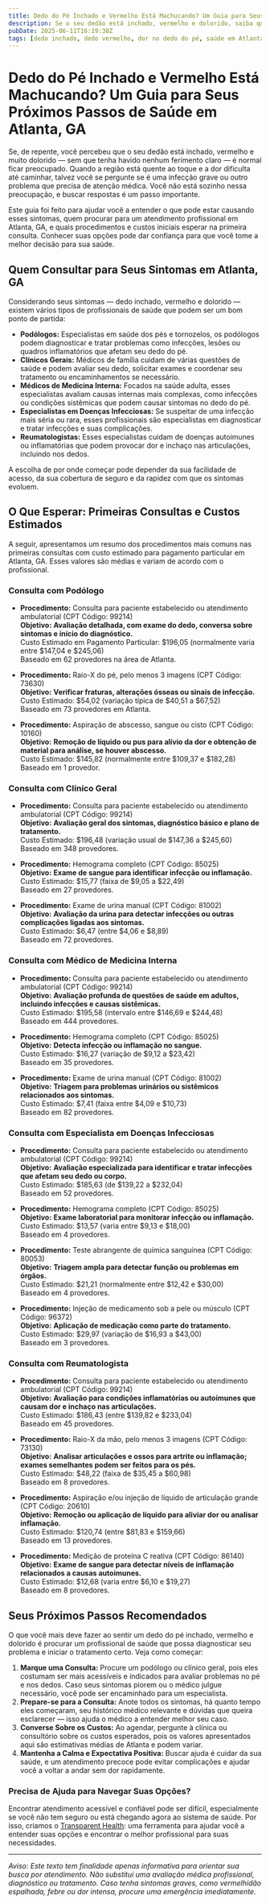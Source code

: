 ```yaml
---
title: Dedo do Pé Inchado e Vermelho Está Machucando? Um Guia para Seus Próximos Passos de Saúde em Atlanta, GA  
description: Se o seu dedão está inchado, vermelho e dolorido, saiba quem consultar e o que esperar dos custos em Atlanta, GA. Tome a decisão certa para cuidar da sua saúde hoje mesmo.  
pubDate: 2025-06-11T16:19:38Z  
tags: [dedo inchado, dedo vermelho, dor no dedo do pé, saúde em Atlanta, podiatria, doenças infecciosas, reumatologia, clínica geral, custos médicos]  
---
```


# Dedo do Pé Inchado e Vermelho Está Machucando? Um Guia para Seus Próximos Passos de Saúde em Atlanta, GA

Se, de repente, você percebeu que o seu dedão está inchado, vermelho e muito dolorido — sem que tenha havido nenhum ferimento claro — é normal ficar preocupado. Quando a região está quente ao toque e a dor dificulta até caminhar, talvez você se pergunte se é uma infecção grave ou outro problema que precisa de atenção médica. Você não está sozinho nessa preocupação, e buscar respostas é um passo importante.

Este guia foi feito para ajudar você a entender o que pode estar causando esses sintomas, quem procurar para um atendimento profissional em Atlanta, GA, e quais procedimentos e custos iniciais esperar na primeira consulta. Conhecer suas opções pode dar confiança para que você tome a melhor decisão para sua saúde.

## Quem Consultar para Seus Sintomas em Atlanta, GA

Considerando seus sintomas — dedo inchado, vermelho e dolorido — existem vários tipos de profissionais de saúde que podem ser um bom ponto de partida:

- **Podólogos:** Especialistas em saúde dos pés e tornozelos, os podólogos podem diagnosticar e tratar problemas como infecções, lesões ou quadros inflamatórios que afetam seu dedo do pé.  
- **Clínicos Gerais:** Médicos de família cuidam de várias questões de saúde e podem avaliar seu dedo, solicitar exames e coordenar seu tratamento ou encaminhamentos se necessário.  
- **Médicos de Medicina Interna:** Focados na saúde adulta, esses especialistas avaliam causas internas mais complexas, como infecções ou condições sistêmicas que podem causar sintomas no dedo do pé.  
- **Especialistas em Doenças Infecciosas:** Se suspeitar de uma infecção mais séria ou rara, esses profissionais são especialistas em diagnosticar e tratar infecções e suas complicações.  
- **Reumatologistas:** Esses especialistas cuidam de doenças autoimunes ou inflamatórias que podem provocar dor e inchaço nas articulações, incluindo nos dedos.  

A escolha de por onde começar pode depender da sua facilidade de acesso, da sua cobertura de seguro e da rapidez com que os sintomas evoluem.

## O Que Esperar: Primeiras Consultas e Custos Estimados

A seguir, apresentamos um resumo dos procedimentos mais comuns nas primeiras consultas com custo estimado para pagamento particular em Atlanta, GA. Esses valores são médias e variam de acordo com o profissional.

### Consulta com Podólogo  
- **Procedimento:** Consulta para paciente estabelecido ou atendimento ambulatorial (CPT Código: 99214)  
  **Objetivo:** **Avaliação detalhada, com exame do dedo, conversa sobre sintomas e início do diagnóstico.**  
  Custo Estimado em Pagamento Particular: $196,05 (normalmente varia entre $147,04 e $245,06)  
  Baseado em 62 provedores na área de Atlanta.

- **Procedimento:** Raio-X do pé, pelo menos 3 imagens (CPT Código: 73630)  
  **Objetivo:** **Verificar fraturas, alterações ósseas ou sinais de infecção.**  
  Custo Estimado: $54,02 (variação típica de $40,51 a $67,52)  
  Baseado em 73 provedores em Atlanta.

- **Procedimento:** Aspiração de abscesso, sangue ou cisto (CPT Código: 10160)  
  **Objetivo:** **Remoção de líquido ou pus para alívio da dor e obtenção de material para análise, se houver abscesso.**  
  Custo Estimado: $145,82 (normalmente entre $109,37 e $182,28)  
  Baseado em 1 provedor.

### Consulta com Clínico Geral  
- **Procedimento:** Consulta para paciente estabelecido ou atendimento ambulatorial (CPT Código: 99214)  
  **Objetivo:** **Avaliação geral dos sintomas, diagnóstico básico e plano de tratamento.**  
  Custo Estimado: $196,48 (variação usual de $147,36 a $245,60)  
  Baseado em 348 provedores.

- **Procedimento:** Hemograma completo (CPT Código: 85025)  
  **Objetivo:** **Exame de sangue para identificar infecção ou inflamação.**  
  Custo Estimado: $15,77 (faixa de $9,05 a $22,49)  
  Baseado em 27 provedores.

- **Procedimento:** Exame de urina manual (CPT Código: 81002)  
  **Objetivo:** **Avaliação da urina para detectar infecções ou outras complicações ligadas aos sintomas.**  
  Custo Estimado: $6,47 (entre $4,06 e $8,89)  
  Baseado em 72 provedores.

### Consulta com Médico de Medicina Interna  
- **Procedimento:** Consulta para paciente estabelecido ou atendimento ambulatorial (CPT Código: 99214)  
  **Objetivo:** **Avaliação profunda de questões de saúde em adultos, incluindo infecções e causas sistêmicas.**  
  Custo Estimado: $195,58 (intervalo entre $146,69 e $244,48)  
  Baseado em 444 provedores.

- **Procedimento:** Hemograma completo (CPT Código: 85025)  
  **Objetivo:** **Detecta infecção ou inflamação no sangue.**  
  Custo Estimado: $16,27 (variação de $9,12 a $23,42)  
  Baseado em 35 provedores.

- **Procedimento:** Exame de urina manual (CPT Código: 81002)  
  **Objetivo:** **Triagem para problemas urinários ou sistêmicos relacionados aos sintomas.**  
  Custo Estimado: $7,41 (faixa entre $4,09 e $10,73)  
  Baseado em 82 provedores.

### Consulta com Especialista em Doenças Infecciosas  
- **Procedimento:** Consulta para paciente estabelecido ou atendimento ambulatorial (CPT Código: 99214)  
  **Objetivo:** **Avaliação especializada para identificar e tratar infecções que afetam seu dedo ou corpo.**  
  Custo Estimado: $185,63 (de $139,22 a $232,04)  
  Baseado em 52 provedores.

- **Procedimento:** Hemograma completo (CPT Código: 85025)  
  **Objetivo:** **Exame laboratorial para monitorar infecção ou inflamação.**  
  Custo Estimado: $13,57 (varia entre $9,13 e $18,00)  
  Baseado em 4 provedores.

- **Procedimento:** Teste abrangente de química sanguínea (CPT Código: 80053)  
  **Objetivo:** **Triagem ampla para detectar função ou problemas em órgãos.**  
  Custo Estimado: $21,21 (normalmente entre $12,42 e $30,00)  
  Baseado em 4 provedores.

- **Procedimento:** Injeção de medicamento sob a pele ou músculo (CPT Código: 96372)  
  **Objetivo:** **Aplicação de medicação como parte do tratamento.**  
  Custo Estimado: $29,97 (variação de $16,93 a $43,00)  
  Baseado em 3 provedores.

### Consulta com Reumatologista  
- **Procedimento:** Consulta para paciente estabelecido ou atendimento ambulatorial (CPT Código: 99214)  
  **Objetivo:** **Avaliação para condições inflamatórias ou autoimunes que causam dor e inchaço nas articulações.**  
  Custo Estimado: $186,43 (entre $139,82 e $233,04)  
  Baseado em 45 provedores.

- **Procedimento:** Raio-X da mão, pelo menos 3 imagens (CPT Código: 73130)  
  **Objetivo:** **Analisar articulações e ossos para artrite ou inflamação; exames semelhantes podem ser feitos para os pés.**  
  Custo Estimado: $48,22 (faixa de $35,45 a $60,98)  
  Baseado em 8 provedores.

- **Procedimento:** Aspiração e/ou injeção de líquido de articulação grande (CPT Código: 20610)  
  **Objetivo:** **Remoção ou aplicação de líquido para aliviar dor ou analisar inflamação.**  
  Custo Estimado: $120,74 (entre $81,83 e $159,66)  
  Baseado em 13 provedores.

- **Procedimento:** Medição de proteína C reativa (CPT Código: 86140)  
  **Objetivo:** **Exame de sangue para detectar níveis de inflamação relacionados a causas autoimunes.**  
  Custo Estimado: $12,68 (varia entre $6,10 e $19,27)  
  Baseado em 8 provedores.

## Seus Próximos Passos Recomendados

O que você mais deve fazer ao sentir um dedo do pé inchado, vermelho e dolorido é procurar um profissional de saúde que possa diagnosticar seu problema e iniciar o tratamento certo. Veja como começar:

1. **Marque uma Consulta:** Procure um podólogo ou clínico geral, pois eles costumam ser mais acessíveis e indicados para avaliar problemas no pé e nos dedos. Caso seus sintomas piorem ou o médico julgue necessário, você pode ser encaminhado para um especialista.  
2. **Prepare-se para a Consulta:** Anote todos os sintomas, há quanto tempo eles começaram, seu histórico médico relevante e dúvidas que queira esclarecer — isso ajuda o médico a entender melhor seu caso.  
3. **Converse Sobre os Custos:** Ao agendar, pergunte à clínica ou consultório sobre os custos esperados, pois os valores apresentados aqui são estimativas médias de Atlanta e podem variar.  
4. **Mantenha a Calma e Expectativa Positiva:** Buscar ajuda é cuidar da sua saúde, e um atendimento precoce pode evitar complicações e ajudar você a voltar a andar sem dor rapidamente.

### Precisa de Ajuda para Navegar Suas Opções?

Encontrar atendimento acessível e confiável pode ser difícil, especialmente se você não tem seguro ou está chegando agora ao sistema de saúde. Por isso, criamos o [Transparent Health](https://transparenthealth.ai): uma ferramenta para ajudar você a entender suas opções e encontrar o melhor profissional para suas necessidades.

---

*Aviso: Este texto tem finalidade apenas informativa para orientar sua busca por atendimento. Não substitui uma avaliação médica profissional, diagnóstico ou tratamento. Caso tenha sintomas graves, como vermelhidão espalhada, febre ou dor intensa, procure uma emergência imediatamente.*